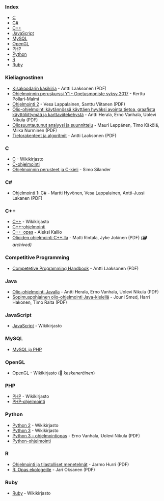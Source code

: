 ### Index

-   [C](#c)
-   [C#](#csharp)
-   [C++](#cpp)
-   [JavaScript](#javascript)
-   [MySQL](#mysql)
-   [OpenGL](#opengl)
-   [PHP](#php)
-   [Python](#python)
-   [R](#r)
-   [Ruby](#ruby)

### Kieliagnostinen

-   [Kisakoodarin käsikirja](https://www.cs.helsinki.fi/u/ahslaaks/kkkk.pdf) - Antti Laaksonen (PDF)
-   [Ohjelmoinnin peruskurssi Y1 - Opetusmoniste syksy 2017](https://grader.cs.hut.fi/static/y1/) - Kerttu Pollari-Malmi
-   [Ohjelmointi 2](https://jyx.jyu.fi/bitstream/handle/123456789/47415/978-951-39-4624-1.pdf) - Vesa Lappalainen, Santtu Viitanen (PDF)
-   [Olio-ohjelmointi käytännössä käyttäen hyväksi avointa tietoa, graafista käyttöliittymää ja karttaviitekehystä](http://urn.fi/URN:ISBN:978-952-265-756-5) - Antti Herala, Erno Vanhala, Uolevi Nikula (PDF)
-   [Oliosuuntautunut analyysi ja suunnittelu](https://jyx.jyu.fi/bitstream/handle/123456789/49293/oasmoniste.pdf) - Mauri Leppänen, Timo Käkölä, Miika Nurminen (PDF)
-   [Tietorakenteet ja algoritmit](https://www.cs.helsinki.fi/u/ahslaaks/tirakirja/) - Antti Laaksonen (PDF)

### C

-   [C](https://fi.wikibooks.org/wiki/C) - Wikikirjasto
-   [C-ohjelmointi](http://www.ohjelmointiputka.net/oppaat/opas.php?tunnus=c_esittaja)
-   [Ohjelmoinnin perusteet ja C-kieli](http://cs.stadia.fi/~silas/ohjelmointi/c_opas) - Simo Silander

### <a id="csharp"></a>C\#

-   [Ohjelmointi 1: C#](https://jyx.jyu.fi/bitstream/handle/123456789/47417/978-951-39-4859-7.pdf) - Martti Hyvönen, Vesa Lappalainen, Antti-Jussi Lakanen (PDF)

### <a id="cpp"></a>C++

-   [C++](https://fi.wikibooks.org/wiki/C%2B%2B) - Wikikirjasto
-   [C++-ohjelmointi](https://www.ohjelmointiputka.net/oppaat/opas.php?tunnus=cpp_ohj_01)
-   [C++-opas](http://www.nic.funet.fi/c++opas/) - Aleksi Kallio
-   [Olioiden ohjelmointi C++:lla](https://web.archive.org/web/20170918213135/http://www.cs.tut.fi/~oliot/kirja/olioiden-ohjelmointi-uusin.pdf) - Matti Rintala, Jyke Jokinen (PDF) _(:card_file_box: archived)_

### <a id="competitive programming cpp"></a>Competitive Programming

-   [Competetive Programming Handbook](https://manishak798.github.io/Rust-Basics/books/Competitive%20Programming%20Handbook.pdf) - Antti Laaksonen (PDF)

### Java

-   [Olio-ohjelmointi Javalla](http://urn.fi/URN:ISBN:978-952-265-754-1) - Antti Herala, Erno Vanhala, Uolevi Nikula (PDF)
-   [Sopimuspohjainen olio-ohjelmointi Java-kielellä](http://staff.cs.utu.fi/staff/jouni.smed/SHR07-SPOO.pdf) - Jouni Smed, Harri Hakonen, Timo Raita (PDF)

### JavaScript

-   [JavaScript](https://fi.wikibooks.org/wiki/JavaScript) - Wikikirjasto

### MySQL

-   [MySQL ja PHP](https://www.ohjelmointiputka.net/oppaat/opas.php?tunnus=mysqlphp01)

### OpenGL

-   [OpenGL](https://fi.wikibooks.org/wiki/OpenGL) - Wikikirjasto (:construction: _keskeneräinen_)

### PHP

-   [PHP](https://fi.wikibooks.org/wiki/PHP) - Wikikirjasto
-   [PHP-ohjelmointi](http://www.ohjelmointiputka.net/oppaat/opas.php?tunnus=php_01)

### Python

-   [Python 2](https://fi.wikibooks.org/wiki/Python_2) - Wikikirjasto
-   [Python 3](https://fi.wikibooks.org/wiki/Python_3) - Wikikirjasto
-   [Python 3 – ohjelmointiopas](http://urn.fi/URN:ISBN:978-952-214-970-1) - Erno Vanhala, Uolevi Nikula (PDF)
-   [Python-ohjelmointi](http://www.ohjelmointiputka.net/oppaat/opas.php?tunnus=python3_01)

### R

-   [Ohjelmointi ja tilastolliset menetelmät](https://users.syk.fi/~jhurri/otm/) - Jarmo Hurri (PDF)
-   [R: Opas ekologeille](https://web.archive.org/web/20160814115908/http://cc.oulu.fi/~tilel/rltk04/Rekola.pdf) - Jari Oksanen (PDF)

### Ruby

-   [Ruby](https://fi.wikibooks.org/wiki/Ruby) - Wikikirjasto
